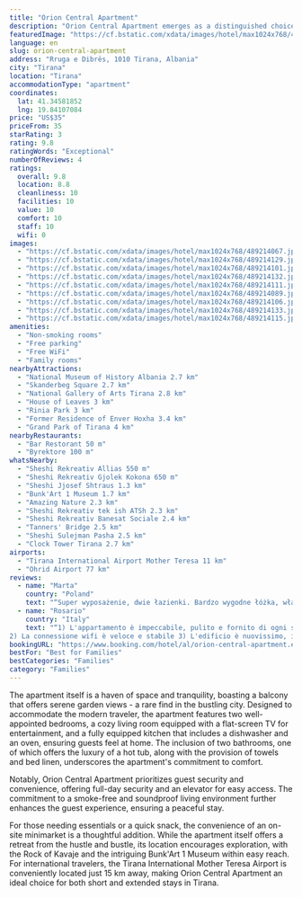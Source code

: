 ```yaml
---
title: "Orion Central Apartment"
description: "Orion Central Apartment emerges as a distinguished choice for travelers seeking a blend of comfort and convenience in Tirana."
featuredImage: "https://cf.bstatic.com/xdata/images/hotel/max1024x768/489214067.jpg?k=a84a639211eb90570b5aa0f7d83de6963364f49e4297d943febc62fb88c14e08&o=&hp=1"
language: en
slug: orion-central-apartment
address: "Rruga e Dibrës, 1010 Tirana, Albania"
city: "Tirana"
location: "Tirana"
accommodationType: "apartment"
coordinates:
  lat: 41.34581852
  lng: 19.84107084
price: "US$35"
priceFrom: 35
starRating: 3
rating: 9.8
ratingWords: "Exceptional"
numberOfReviews: 4
ratings:
  overall: 9.8
  location: 8.8
  cleanliness: 10
  facilities: 10
  value: 10
  comfort: 10
  staff: 10
  wifi: 0
images:
  - "https://cf.bstatic.com/xdata/images/hotel/max1024x768/489214067.jpg?k=a84a639211eb90570b5aa0f7d83de6963364f49e4297d943febc62fb88c14e08&o=&hp=1"
  - "https://cf.bstatic.com/xdata/images/hotel/max1024x768/489214129.jpg?k=4c7c01c1de04e9ebf1d4c746a447efd1516a117cc8cc681a1dc7d45d1d6058c3&o=&hp=1"
  - "https://cf.bstatic.com/xdata/images/hotel/max1024x768/489214101.jpg?k=9d1533df8938c1b517f809f5eea18b518531c514249b06951bad72f0bd51531a&o=&hp=1"
  - "https://cf.bstatic.com/xdata/images/hotel/max1024x768/489214132.jpg?k=1c16ed7d9d4d6782f6075429d98fe70637cb875f9d98d0a497ed69562ab525de&o=&hp=1"
  - "https://cf.bstatic.com/xdata/images/hotel/max1024x768/489214111.jpg?k=096dfbe0bc541f1d6f4afe51620debd9a8e144f20dc0e7a9920e2119d4fc3ae3&o=&hp=1"
  - "https://cf.bstatic.com/xdata/images/hotel/max1024x768/489214089.jpg?k=4d473dde19ad3f439f88ef754aa00aa1ede91c95401aeca149ec5a572d6411f4&o=&hp=1"
  - "https://cf.bstatic.com/xdata/images/hotel/max1024x768/489214106.jpg?k=8cb4f2f7f22ee17077012ce87406a3546f65e1c9c27b614b90e395bf8db96a04&o=&hp=1"
  - "https://cf.bstatic.com/xdata/images/hotel/max1024x768/489214133.jpg?k=ff47f551bb4391d8034a534cb173d3ec5c2a1f34e7872402a345f2574d47a2bb&o=&hp=1"
  - "https://cf.bstatic.com/xdata/images/hotel/max1024x768/489214115.jpg?k=6c936db09a39bd0b62e7442dcc97ebbb02e557363ba2f26cfdad9af79843de0b&o=&hp=1"
amenities:
  - "Non-smoking rooms"
  - "Free parking"
  - "Free WiFi"
  - "Family rooms"
nearbyAttractions:
  - "National Museum of History Albania 2.7 km"
  - "Skanderbeg Square 2.7 km"
  - "National Gallery of Arts Tirana 2.8 km"
  - "House of Leaves 3 km"
  - "Rinia Park 3 km"
  - "Former Residence of Enver Hoxha 3.4 km"
  - "Grand Park of Tirana 4 km"
nearbyRestaurants:
  - "Bar Restorant 50 m"
  - "Byrektore 100 m"
whatsNearby:
  - "Sheshi Rekreativ Allias 550 m"
  - "Sheshi Rekreativ Gjolek Kokona 650 m"
  - "Sheshi Jjosef Shtraus 1.3 km"
  - "Bunk'Art 1 Museum 1.7 km"
  - "Amazing Nature 2.3 km"
  - "Sheshi Rekreativ tek ish ATSh 2.3 km"
  - "Sheshi Rekreativ Banesat Sociale 2.4 km"
  - "Tanners' Bridge 2.5 km"
  - "Sheshi Sulejman Pasha 2.5 km"
  - "Clock Tower Tirana 2.7 km"
airports:
  - "Tirana International Airport Mother Teresa 11 km"
  - "Ohrid Airport 77 km"
reviews:
  - name: "Marta"
    country: "Poland"
    text: "“Super wyposażenie, dwie łazienki. Bardzo wygodne łóżka, własne miejsce parkingowe na podziemnym parkingu. Bardzo przyjazny właściciel, bardzo kontaktowy i wspierający. Mieszkanie bardzo duże, przestronne i jasne. Dwa balkony oraz dwie łazienki....”"
  - name: "Rosario"
    country: "Italy"
    text: "“1) L'appartamento è impeccabile, pulito e fornito di ogni servizio
2) La connessione wifi è veloce e stabile 3) L'edificio è nuovissimo, impreziosito da un comodo posto auto privato 4) La proprietaria è sorridente, puntuale, gentile, disponibile...”"
bookingURL: "https://www.booking.com/hotel/al/orion-central-apartment.en-gb.html?aid=8035640"
bestFor: "Best for Families"
bestCategories: "Families"
category: "Families"
---
```


The apartment itself is a haven of space and tranquility, boasting a balcony that offers serene garden views - a rare find in the bustling city. Designed to accommodate the modern traveler, the apartment features two well-appointed bedrooms, a cozy living room equipped with a flat-screen TV for entertainment, and a fully equipped kitchen that includes a dishwasher and an oven, ensuring guests feel at home. The inclusion of two bathrooms, one of which offers the luxury of a hot tub, along with the provision of towels and bed linen, underscores the apartment's commitment to comfort.

Notably, Orion Central Apartment prioritizes guest security and convenience, offering full-day security and an elevator for easy access. The commitment to a smoke-free and soundproof living environment further enhances the guest experience, ensuring a peaceful stay.

For those needing essentials or a quick snack, the convenience of an on-site minimarket is a thoughtful addition. While the apartment itself offers a retreat from the hustle and bustle, its location encourages exploration, with the Rock of Kavaje and the intriguing Bunk'Art 1 Museum within easy reach. For international travelers, the Tirana International Mother Teresa Airport is conveniently located just 15 km away, making Orion Central Apartment an ideal choice for both short and extended stays in Tirana.